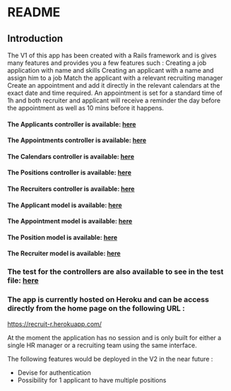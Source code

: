 # README

## Introduction

The V1 of this app has been created with a Rails framework and is gives many features and provides you a few features such :
Creating a job application with name and skills
Creating an applicant with a name and assign him to a job
Match the applicant with a relevant recruiting manager
Create an appointment and add it directly in the relevant calendars at the exact date and time required.
An appointment is set for a standard time of 1h and both recruiter and applicant will receive a reminder the day before the appointment as well as 10 mins before it happens. 


#### The Applicants controller is available: [here](app/controllers/applicants_controller.rb)
#### The Appointments controller is available: [here](app/controllers/appointments_controller.rb)
#### The Calendars controller is available: [here](app/controllers/calendar_controller.rb)
#### The Positions controller is available: [here](app/controllers/positions_controller.rb)
#### The Recruiters controller is available: [here](app/controllers/recruiters_controller.rb)


#### The Applicant model is available: [here](app/models/applicant.rb)
#### The Appointment model is available: [here](app/models/appointment.rb)
#### The Position model is available: [here](app/models/position.rb)
#### The Recruiter model is available: [here](app/models/recruiter.rb)

### The test for the controllers are also available to see in the test file: [here](https://github.com/CedDlh/Recruit-r/tree/master/test)

### The app is currently hosted on Heroku and can be access directly from the home page on the following URL :
https://recruit-r.herokuapp.com/

At the moment the application has no session and is only built for either a single HR manager or a recruiting team using the same interface. 

The following features would be deployed in the V2 in the near future :
- Devise for authentication
- Possibility for 1 applicant to have multiple positions
